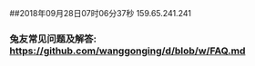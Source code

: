 ##2018年09月28日07时06分37秒 159.65.241.241
### 兔友常见问题及解答: https://github.com/wanggonging/d/blob/w/FAQ.md
